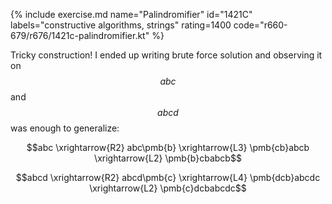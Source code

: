 {% include exercise.md name="Palindromifier" id="1421C" labels="constructive algorithms, strings" rating=1400 code="r660-679/r676/1421c-palindromifier.kt" %}

Tricky construction!  I ended up writing brute force solution and observing it on $$abc$$ and $$abcd$$ was enough to generalize:

$$abc \xrightarrow{R2} abc\pmb{b} \xrightarrow{L3} \pmb{cb}abcb \xrightarrow{L2} \pmb{b}cbabcb$$

$$abcd \xrightarrow{R2} abcd\pmb{c} \xrightarrow{L4} \pmb{dcb}abcdc \xrightarrow{L2} \pmb{c}dcbabcdc$$

